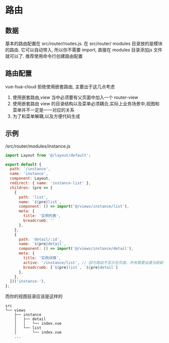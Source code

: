 # 路由

## 数据

基本的路由配置在 src/router/routes.js.
在 src/router/ modules 目录放的是模块的路由.
它可以自动带入, 所以你不需要 import, 直接在 modules 目录添加js 文件就可以了.
推荐使用命令行创建路由配置

## 路由配置

vue-hua-cloud 拒绝使用嵌套路由, 主要出于这几点考虑

1. 使用嵌套路由,view 当中必须要有父页面中加入一个 router-view
2. 使用嵌套路由 view 的目录结构以及菜单必须耦合,实际上业务场景中,视图和菜单并不一定是一一对应的关系
3. 为了和菜单解耦,以及方便代码生成

## 示例

/src/router/modules/instance.js

```js
import Layout from '@/layout/default';

export default {
  path: '/instance',
  name: 'instance',
  component: Layout,
  redirect: { name: 'instance-list' },
  children: (pre => [
    {
      path: 'list',
      name: `${pre}list`,
      component: () => import('@/views/instance/list'),
      meta: {
        title: '实例列表',
        breadcrumb: ''
      },
    },
    {
      path: 'detail/:id',
      name: `${pre}detail`,
      component: () => import('@/views/instance/detail'),
      meta: {
        title: '实例详情',
        active: '/instance/list', // 因为路由不显示在页面，所有需要设置当刷新页面时，侧边菜单选中项
        breadcrumb: [`${pre}list`, `${pre}detail`]
      },
    },
  ])('instance-'),
};

```

而你的视图目录应该是这样的

```dir
src
└── views
    ├── instance
    │   ├── detail
    │   │   └── index.vue
    │   └── list
    │       └── index.vue
    ...
```